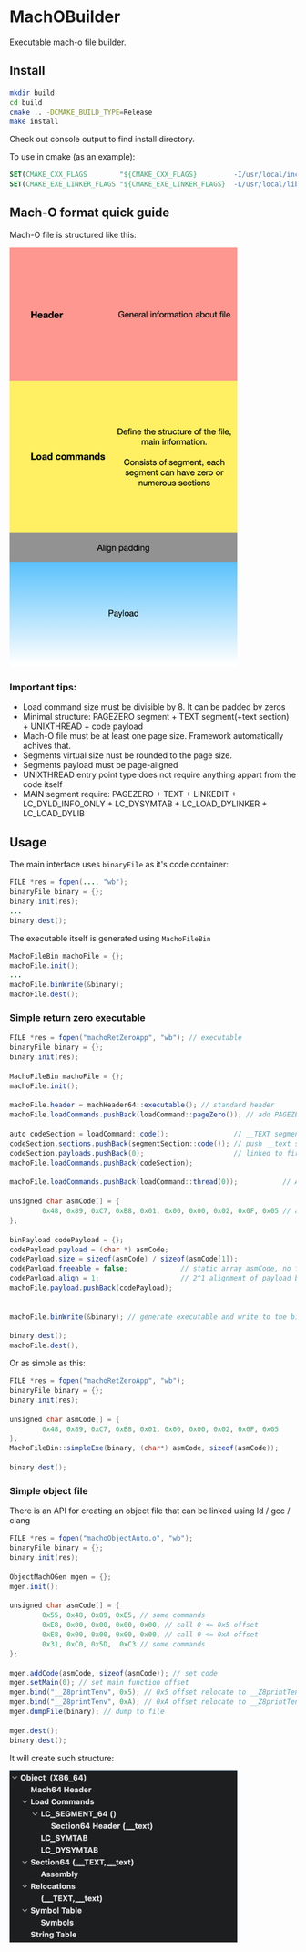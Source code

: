 # MachOBuilder

Executable mach-o file builder.

## Install

```bash
mkdir build
cd build
cmake .. -DCMAKE_BUILD_TYPE=Release
make install
```

Check out console output to find install directory.

To use in cmake (as an example):

```cmake
SET(CMAKE_CXX_FLAGS        "${CMAKE_CXX_FLAGS}         -I/usr/local/include") # check your installation directory
SET(CMAKE_EXE_LINKER_FLAGS "${CMAKE_EXE_LINKER_FLAGS}  -L/usr/local/lib")
```

## Mach-O format quick guide

Mach-O file is structured like this:

<img width="400px" src="https://github.com/AlexRoar/MachOBuilder/raw/main/assets/machostruct.png">

### Important tips: 
- Load command size must be divisible by 8. It can be padded by zeros
- Minimal structure: PAGEZERO segment + TEXT segment(+text section) + UNIXTHREAD + code payload
- Mach-O file must be at least one page size. Framework automatically achives that.
- Segments virtual size nust be rounded to the page size.
- Segments payload must be page-aligned 
- UNIXTHREAD entry point type does not require anything appart from the code itself
- MAIN segment require: PAGEZERO + TEXT + LINKEDIT + LC_DYLD_INFO_ONLY + LC_DYSYMTAB + LC_LOAD_DYLINKER + LC_LOAD_DYLIB
## Usage

The main interface uses ```binaryFile``` as it's code container:

```java
FILE *res = fopen(..., "wb");
binaryFile binary = {};
binary.init(res);
...
binary.dest();
```

The executable itself is generated using  ```MachoFileBin```

```java
MachoFileBin machoFile = {};
machoFile.init();
...
machoFile.binWrite(&binary);
machoFile.dest();
```

### Simple return zero executable

```java
FILE *res = fopen("machoRetZeroApp", "wb"); // executable
binaryFile binary = {};
binary.init(res);

MachoFileBin machoFile = {};
machoFile.init();

machoFile.header = machHeader64::executable(); // standard header
machoFile.loadCommands.pushBack(loadCommand::pageZero()); // add PAGEZERO load command 

auto codeSection = loadCommand::code();                // __TEXT segment
codeSection.sections.pushBack(segmentSection::code()); // push __text section to __TEXT segment
codeSection.payloads.pushBack(0);                      // linked to first payload
machoFile.loadCommands.pushBack(codeSection);

machoFile.loadCommands.pushBack(loadCommand::thread(0));           // Add UNIXTHREAD load command referencing to first section (codeSection)

unsigned char asmCode[] = {
        0x48, 0x89, 0xC7, 0xB8, 0x01, 0x00, 0x00, 0x02, 0x0F, 0x05 // asm code to execute return 0 syscall
};

binPayload codePayload = {};
codePayload.payload = (char *) asmCode;
codePayload.size = sizeof(asmCode) / sizeof(asmCode[1]);
codePayload.freeable = false;             // static array asmCode, no free() required
codePayload.align = 1;                    // 2^1 alignment of payload block
machoFile.payload.pushBack(codePayload);


machoFile.binWrite(&binary); // generate executable and write to the binary

binary.dest();
machoFile.dest();
```

Or as simple as this:

```java
FILE *res = fopen("machoRetZeroApp", "wb");
binaryFile binary = {};
binary.init(res);

unsigned char asmCode[] = {
        0x48, 0x89, 0xC7, 0xB8, 0x01, 0x00, 0x00, 0x02, 0x0F, 0x05
};
MachoFileBin::simpleExe(binary, (char*) asmCode, sizeof(asmCode));

binary.dest();
```

### Simple object file

There is an API for creating an object file that can be linked using ld / gcc / clang

```java
FILE *res = fopen("machoObjectAuto.o", "wb");
binaryFile binary = {};
binary.init(res);

ObjectMachOGen mgen = {};
mgen.init();

unsigned char asmCode[] = {
        0x55, 0x48, 0x89, 0xE5, // some commands
        0xE8, 0x00, 0x00, 0x00, 0x00, // call 0 <= 0x5 offset
        0xE8, 0x00, 0x00, 0x00, 0x00, // call 0 <= 0xA offset
        0x31, 0xC0, 0x5D,  0xC3 // some commands
};

mgen.addCode(asmCode, sizeof(asmCode)); // set code
mgen.setMain(0); // set main function offset
mgen.bind("__Z8printTenv", 0x5); // 0x5 offset relocate to __Z8printTenv function
mgen.bind("__Z8printTenv", 0xA); // 0xA offset relocate to __Z8printTenv function
mgen.dumpFile(binary); // dump to file

mgen.dest();
binary.dest();
```

It will create such structure:

<img width="400px" src="https://github.com/AlexRoar/MachOBuilder/raw/main/assets/struct.png">
